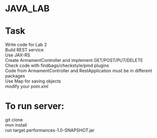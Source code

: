 # JAVA_LAB

<h1>Task</h1>
Write code for Lab 2  <br>
Build REST service  <br>
Use JAX-RS  <br>
Create ArmamentController and implement GET/POST/PUT/DELETE  <br>
Check code with findbags/checkstyle/pmd plugins  <br>
Code from ArmamentController and RestApplication must be in different packages  <br>
Use Map for saving objects  <br>
modify your pom.xml  <br>
<h1>To run server:</h1>
git clone  <br>
mvn install  <br>
run target.performances-1.0-SNAPSHOT.jar
